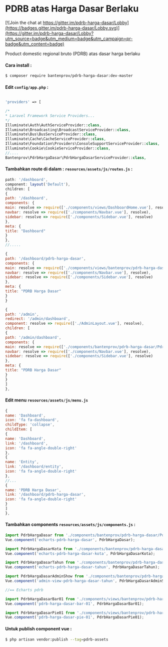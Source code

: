 # PDRB atas Harga Dasar Berlaku

[![Join the chat at https://gitter.im/pdrb-harga-dasar/Lobby](https://badges.gitter.im/pdrb-harga-dasar/Lobby.svg)](https://gitter.im/pdrb-harga-dasar/Lobby?utm_source=badge&utm_medium=badge&utm_campaign=pr-badge&utm_content=badge)

Product domestic regional bruto (PDRB) atas dasar harga berlaku

#### Cara install :

```bash
$ composer require bantenprov/pdrb-harga-dasar:dev-master
```

#### Edit `config/app.php` :
```php

'providers' => [

/*
* Laravel Framework Service Providers...
*/
Illuminate\Auth\AuthServiceProvider::class,
Illuminate\Broadcasting\BroadcastServiceProvider::class,
Illuminate\Bus\BusServiceProvider::class,
Illuminate\Cache\CacheServiceProvider::class,
Illuminate\Foundation\Providers\ConsoleSupportServiceProvider::class,
Illuminate\Cookie\CookieServiceProvider::class,
//....
Bantenprov\PdrbHargaDasar\PdrbHargaDasarServiceProvider::class,

```

#### Tambahkan route di dalam : `resources/assets/js/routes.js` :

```javascript
path: '/dashboard',
component: layout('Default'),
children: [
{
path: '/dashboard',
components: {
main: resolve => require(['./components/views/DashboardHome.vue'], resolve),
navbar: resolve => require(['./components/Navbar.vue'], resolve),
sidebar: resolve => require(['./components/Sidebar.vue'], resolve)
},
meta: {
title: "Dashboard"
}
},
//.....

{
path: '/dashboard/pdrb-harga-dasar',
components: {
main: resolve => require(['./components/views/bantenprov/pdrb-harga-dasar/DashboardPdrbHargaDasar.vue'], resolve),
navbar: resolve => require(['./components/Navbar.vue'], resolve),
sidebar: resolve => require(['./components/Sidebar.vue'], resolve)
},
meta: {
title: "PDRB Harga Dasar"
}
}
```

```javascript
{
path: '/admin',
redirect: '/admin/dashboard',
component: resolve => require(['./AdminLayout.vue'], resolve),
children: [
{
path: '/admin/dashboard',
components: {
main: resolve => require(['./components/bantenprov/pdrb-harga-dasar/PdrbHargaDasarAdmin.show.vue'], resolve),
navbar: resolve => require(['./components/Navbar.vue'], resolve),
sidebar: resolve => require(['./components/Sidebar.vue'], resolve)
},
meta: {
title: "PDRB Harga Dasar"
}
}
]
},

```

#### Edit menu `resources/assets/js/menu.js`

```javascript
{
name: 'Dashboard',
icon: 'fa fa-dashboard',
childType: 'collapse',
childItem: [
{
name: 'Dashboard',
link: '/dashboard',
icon: 'fa fa-angle-double-right'
},
{
name: 'Entity',
link: '/dashboard/entity',
icon: 'fa fa-angle-double-right'
},
//...
{
name: 'PDRB Harga Dasar',
link: '/dashboard/pdrb-harga-dasar',
icon: 'fa fa-angle-double-right'
}
]
},
```


#### Tambahkan components `resources/assets/js/components.js` :

```javascript
import PdrbHargaDasar from './components/bantenprov/pdrb-harga-dasar/PdrbHargaDasar.chart.vue';
Vue.component('echarts-pdrb-harga-dasar', PdrbHargaDasar);

import PdrbHargaDasarKota from './components/bantenprov/pdrb-harga-dasar/PdrbHargaDasarKota.chart.vue';
Vue.component('echarts-pdrb-harga-dasar-kota', PdrbHargaDasarKota);

import PdrbHargaDasarTahun from './components/bantenprov/pdrb-harga-dasar/PdrbHargaDasarTahun.chart.vue';
Vue.component('echarts-pdrb-harga-dasar-tahun', PdrbHargaDasarTahun);

import PdrbHargaDasarAdminShow from './components/bantenprov/pdrb-harga-dasar/PdrbHargaDasarAdmin.show.vue';
Vue.component('admin-view-pdrb-harga-dasar-tahun', PdrbHargaDasarAdminShow);

//== Echarts pdrb

import PdrbHargaDasarBar01 from './components/views/bantenprov/pdrb-harga-dasar/PdrbHargaDasarBar01.vue';
Vue.component('pdrb-harga-dasar-bar-01', PdrbHargaDasarBar01);

import PdrbHargaDasarPie01 from './components/views/bantenprov/pdrb-harga-dasar/PdrbHargaDasarPie01.vue';
Vue.component('pdrb-harga-dasar-pie-01', PdrbHargaDasarPie01);


```

#### Untuk publish component vue :

```bash
$ php artisan vendor:publish --tag=pdrb-assets
```


